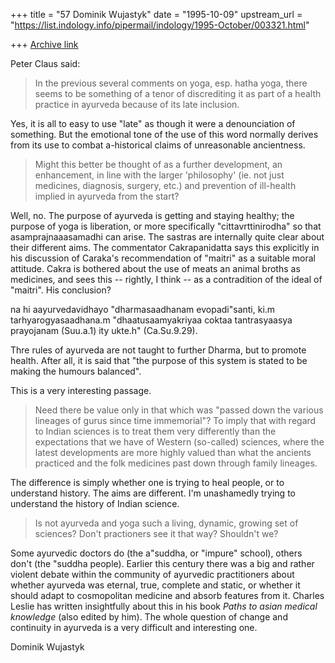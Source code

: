 +++
title = "57 Dominik Wujastyk"
date = "1995-10-09"
upstream_url = "https://list.indology.info/pipermail/indology/1995-October/003321.html"

+++
[Archive link](https://list.indology.info/pipermail/indology/1995-October/003321.html)

Peter Claus said:
> 
> In the previous several comments on yoga, esp. hatha yoga,
> there seems to be something of a tenor of discrediting it
> as part of a health practice in ayurveda because of its
> late inclusion.

Yes, it is all to easy to use "late" as though it were a denounciation
of something.  But the emotional tone of the use of this word normally
derives from its use to combat a-historical claims of unreasonable
ancientness.

> Might this better be thought of as a
> further development, an enhancement, in line with the larger
> 'philosophy' (ie. not just medicines, diagnosis, surgery,
> etc.) and prevention of ill-health implied in ayurveda from
> the start?

Well, no.  The purpose of ayurveda is getting and staying healthy; the
purpose of yoga is liberation, or more specifically "cittavrttinirodha"
so that asamprajnaaasamadhi can arise.  The sastras are internally quite
clear about their different aims.  The commentator Cakrapanidatta says
this explicitly in his discussion of Caraka's recommendation of "maitri"
as a suitable moral attitude.  Cakra is bothered about the use of meats
an animal broths as medicines, and sees this -- rightly, I think -- as a
contradition of the ideal of "maitri".  His conclusion?

  na hi aayurvedavidhayo "dharmasaadhanam evopadi"santi, ki.m
  tarhyarogyasaadhana.m "dhaatusaamyakriyaa coktaa tantrasyaasya
  prayojanam (Suu.a.1) ity ukte.h" (Ca.Su.9.29).

  Thre rules of ayurveda are not taught to further Dharma, but to
  promote health.  After all, it is said that "the purpose of this
  system is stated to be making the humours balanced".

This is a very interesting passage.

> Need there be value only in that which was
> "passed down the various lineages of gurus since time immemorial"?
> To imply that with regard to Indian sciences is to treat
> them very differently than the expectations that we have
> of Western (so-called) sciences, where the latest developments
> are more highly valued than what the ancients practiced and
> the folk medicines past down through family lineages.

The difference is simply whether one is trying to heal people, or to
understand history.  The aims are different.  I'm unashamedly trying to
understand the history of Indian science.

> Is not ayurveda and yoga such a living, dynamic, growing 
> set of sciences?  Don't practioners see it that way?  Shouldn't
> we?

Some ayurvedic doctors do (the a"suddha, or "impure" school), others
don't (the "suddha people).  Earlier this century there was a big and
rather violent debate within the community of ayurvedic practitioners
about whether ayurveda was eternal, true, complete and static, or
whether it should adapt to cosmopolitan medicine and absorb features
from it.  Charles Leslie has written insightfully about this in his book
_Paths to asian medical knowledge_ (also edited by him).  The whole
question of change and continuity in ayurveda is a very difficult and
interesting one.

Dominik Wujastyk








